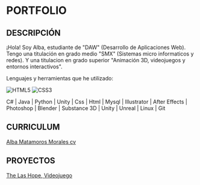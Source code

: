 # PORTFOLIO

## DESCRIPCIÓN

¡Hola! Soy Alba, estudiante de "DAW" (Desarrollo de Aplicaciones Web). 
Tengo una titulación en grado medio "SMX" (Sistemas micro informaticos y redes). 
Y una titulacion en grado superior "Animación 3D, videojuegos y entornos interactivos".

Lenguajes y herramientas que he utilizado:

![HTML5](https://img.shields.io/badge/html5-%23E34F26.svg?style=plastic&logo=html5&logoColor=white)
![CSS3](https://img.shields.io/badge/css3-%1B74BD.svg?style=plastic&logo=css3&logoColor=white)


C# | Java | Python | Unity | Css | Html | Mysql | Illustrator | After Effects | Photoshop | Blender | Substance 3D | Unity | Unreal | Linux | Git

## CURRICULUM

[Alba Matamoros Morales cv ](https://github.com/albaamatamoros/PORTFOLIO/blob/main/DOCUMENTOS/Alba%20Matamoros%20cv%202024.pdf)

##  PROYECTOS

[The Las Hope, Videojuego](https://github.com/albaamatamoros/TheLastHope-Videojuego)

